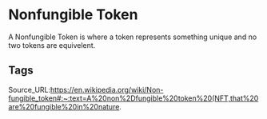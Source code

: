 # Nonfungible Token
A Nonfungible Token is where a token represents something unique and no two tokens are equivelent.
## Tags
Source_URL:https://en.wikipedia.org/wiki/Non-fungible_token#:~:text=A%20non%2Dfungible%20token%20(NFT,that%20are%20fungible%20in%20nature.
